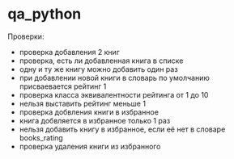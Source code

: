 # qa_python
Проверки:
- проверка добавления 2 книг
- проверка, есть ли добавленная книга в списке
- одну и ту же книгу можно добавить один раз
- при добавлении новой книги в словарь по умолчанию присваевается рейтинг 1
- проверка класса эквивалентности рейтинга от 1 до 10
- нельзя выставить рейтинг меньше 1
- проверка добвления книги в избранное
- книга добвляется в избранное только 1 раз
- нельзя добавить книгу в избранное, если её нет в словаре books_rating
- проверка удаления книги из избранного